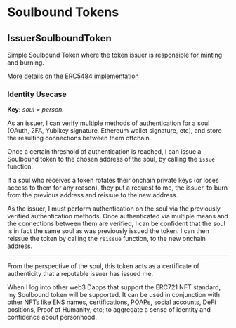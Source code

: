 # Soulbound Tokens

## IssuerSoulboundToken

Simple Soulbound Token where the token issuer is responsible for minting and burning.

[More details on the ERC5484 implementation](./src/ERC5484/)

### Identity Usecase

**Key**: _soul = person._

As an issuer, I can verify multiple methods of authentication for a soul (OAuth, 2FA, Yubikey signature, Ethereum wallet signature, etc), and store the resulting connections between them offchain.

Once a certain threshold of authentication is reached, I can issue a Soulbound token to the chosen address of the soul, by calling the `issue` function.

If a soul who receives a token rotates their onchain private keys (or loses access to them for any reason), they put a request to me, the issuer, to burn from the previous address and reissue to the new address.

As the issuer, I must perform authentication on the soul via the previously verified authentication methods. Once authenticated via multiple means and the connections between them are verified, I can be confident that the soul is in fact the same soul as was previously issued the token. I can then reissue the token by calling the `reissue` function, to the new onchain address.

___

From the perspective of the soul, this token acts as a certificate of authenticity that a reputable issuer has issued me.

When I log into other web3 Dapps that support the ERC721 NFT standard, my Soulbound token will be supported.
It can be used in conjunction with other NFTs like ENS names, certifications, POAPs, social accounts, DeFi positions, Proof of Humanity, etc; to aggregate a sense of identity and confidence about personhood.
